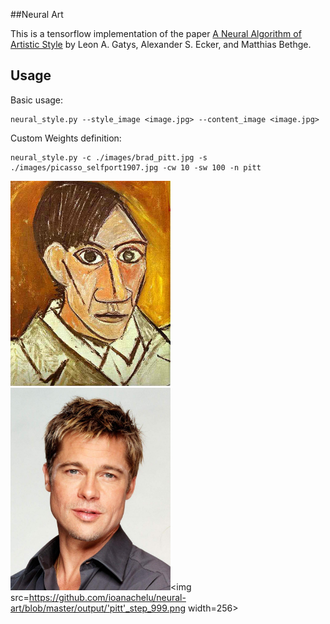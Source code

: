 ##Neural Art

This is a tensorflow implementation of the paper [A Neural Algorithm of Artistic Style](http://arxiv.org/abs/1508.06576) by Leon A. Gatys, Alexander S. Ecker, and Matthias Bethge.

Usage
-
Basic usage:
```
neural_style.py --style_image <image.jpg> --content_image <image.jpg>
```
Custom Weights definition:
```
neural_style.py -c ./images/brad_pitt.jpg -s ./images/picasso_selfport1907.jpg -cw 10 -sw 100 -n pitt
```
<img src=https://github.com/ioanachelu/neural-art/blob/master/images/picasso_selfport1907.jpg width=256><img src=https://github.com/ioanachelu/neural-art/blob/master/images/brad_pitt.jpg width=256><img src=https://github.com/ioanachelu/neural-art/blob/master/output/'pitt'_step_999.png width=256><br/>

